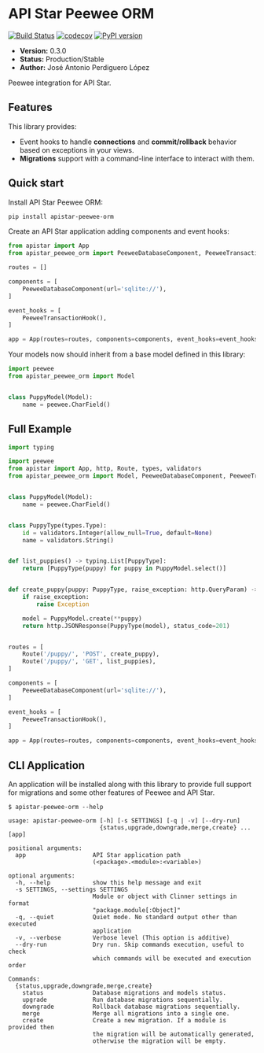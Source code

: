 # API Star Peewee ORM
[![Build Status](https://travis-ci.org/PeRDy/apistar-peewee-orm.svg?branch=master)](https://travis-ci.org/PeRDy/apistar-peewee-orm)
[![codecov](https://codecov.io/gh/PeRDy/apistar-peewee-orm/branch/master/graph/badge.svg)](https://codecov.io/gh/PeRDy/apistar-peewee-orm)
[![PyPI version](https://badge.fury.io/py/apistar-peewee-orm.svg)](https://badge.fury.io/py/apistar-peewee-orm)

* **Version:** 0.3.0
* **Status:** Production/Stable
* **Author:** José Antonio Perdiguero López

Peewee integration for API Star.

## Features
This library provides:
 * Event hooks to handle **connections** and **commit/rollback** behavior based on exceptions in your views.
 * **Migrations** support with a command-line interface to interact with them.

## Quick start
Install API Star Peewee ORM:

```bash
pip install apistar-peewee-orm
```

Create an API Star application adding components and event hooks:

```python
from apistar import App
from apistar_peewee_orm import PeeweeDatabaseComponent, PeeweeTransactionHook

routes = []

components = [
    PeeweeDatabaseComponent(url='sqlite://'),
]

event_hooks = [
    PeeweeTransactionHook(),
]

app = App(routes=routes, components=components, event_hooks=event_hooks)
```

Your models now should inherit from a base model defined in this library:

```python
import peewee
from apistar_peewee_orm import Model


class PuppyModel(Model):
    name = peewee.CharField()
```

## Full Example

```python
import typing

import peewee
from apistar import App, http, Route, types, validators
from apistar_peewee_orm import Model, PeeweeDatabaseComponent, PeeweeTransactionHook


class PuppyModel(Model):
    name = peewee.CharField()


class PuppyType(types.Type):
    id = validators.Integer(allow_null=True, default=None)
    name = validators.String()


def list_puppies() -> typing.List[PuppyType]:
    return [PuppyType(puppy) for puppy in PuppyModel.select()]


def create_puppy(puppy: PuppyType, raise_exception: http.QueryParam) -> http.JSONResponse:
    if raise_exception:
        raise Exception

    model = PuppyModel.create(**puppy)
    return http.JSONResponse(PuppyType(model), status_code=201)


routes = [
    Route('/puppy/', 'POST', create_puppy),
    Route('/puppy/', 'GET', list_puppies),
]

components = [
    PeeweeDatabaseComponent(url='sqlite://'),
]

event_hooks = [
    PeeweeTransactionHook(),
]

app = App(routes=routes, components=components, event_hooks=event_hooks)
```

## CLI Application

An application will be installed along with this library to provide full support for migrations and some other features 
of Peewee and API Star.

```
$ apistar-peewee-orm --help

usage: apistar-peewee-orm [-h] [-s SETTINGS] [-q | -v] [--dry-run]
                          {status,upgrade,downgrade,merge,create} ... [app]

positional arguments:
  app                   API Star application path
                        (<package>.<module>:<variable>)

optional arguments:
  -h, --help            show this help message and exit
  -s SETTINGS, --settings SETTINGS
                        Module or object with Clinner settings in format
                        "package.module[:Object]"
  -q, --quiet           Quiet mode. No standard output other than executed
                        application
  -v, --verbose         Verbose level (This option is additive)
  --dry-run             Dry run. Skip commands execution, useful to check
                        which commands will be executed and execution order

Commands:
  {status,upgrade,downgrade,merge,create}
    status              Database migrations and models status.
    upgrade             Run database migrations sequentially.
    downgrade           Rollback database migrations sequentially.
    merge               Merge all migrations into a single one.
    create              Create a new migration. If a module is provided then
                        the migration will be automatically generated,
                        otherwise the migration will be empty.
```

